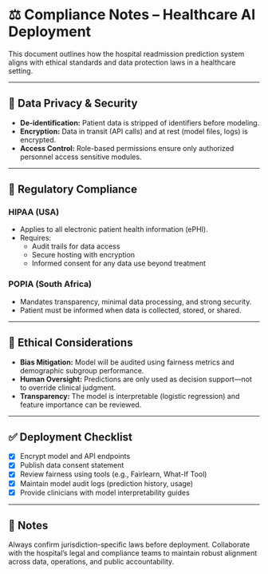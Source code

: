 # ⚖️ Compliance Notes – Healthcare AI Deployment

This document outlines how the hospital readmission prediction system aligns with ethical standards and data protection laws in a healthcare setting.

---

## 🔐 Data Privacy & Security

- **De-identification:** Patient data is stripped of identifiers before modeling.
- **Encryption:** Data in transit (API calls) and at rest (model files, logs) is encrypted.
- **Access Control:** Role-based permissions ensure only authorized personnel access sensitive modules.

---

## 📑 Regulatory Compliance

### HIPAA (USA)
- Applies to all electronic patient health information (ePHI).
- Requires:
  - Audit trails for data access
  - Secure hosting with encryption
  - Informed consent for any data use beyond treatment

### POPIA (South Africa)
- Mandates transparency, minimal data processing, and strong security.
- Patient must be informed when data is collected, stored, or shared.

---

## 🧠 Ethical Considerations

- **Bias Mitigation:** Model will be audited using fairness metrics and demographic subgroup performance.
- **Human Oversight:** Predictions are only used as decision support—not to override clinical judgment.
- **Transparency:** The model is interpretable (logistic regression) and feature importance can be reviewed.

---

## ✅ Deployment Checklist

- [x] Encrypt model and API endpoints
- [x] Publish data consent statement
- [x] Review fairness using tools (e.g., Fairlearn, What-If Tool)
- [x] Maintain model audit logs (prediction history, usage)
- [x] Provide clinicians with model interpretability guides

---

## 📌 Notes

Always confirm jurisdiction-specific laws before deployment. Collaborate with the hospital’s legal and compliance teams to maintain robust alignment across data, operations, and public accountability.
